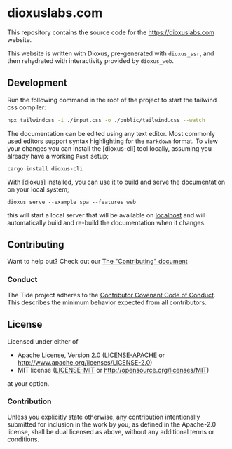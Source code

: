 # dioxuslabs.com

This repository contains the source code for the https://dioxuslabs.com website. 

This website is written with Dioxus, pre-generated with `dioxus_ssr`, and then rehydrated with interactivity provided by `dioxus_web`.

## Development

Run the following command in the root of the project to start the tailwind css compiler:

```bash
npx tailwindcss -i ./input.css -o ./public/tailwind.css --watch
```


The documentation can be edited using any text editor. Most commonly used editors support syntax highlighting for the `markdown` format. To view your changes you can install the [dioxus-cli] tool locally, assuming you already have a working `Rust` setup;
```console
cargo install dioxus-cli
```

With [dioxus] installed, you can use it to build and serve the documentation on your local system;
```console
dioxus serve --example spa --features web
```

this will start a local server that will be available on [localhost](http://localhost:3000) and will automatically build and re-build the documentation when it changes.

## Contributing
Want to help out? Check out our [The "Contributing" document][contributing]

### Conduct

The Tide project adheres to the [Contributor Covenant Code of
Conduct](https://github.com/http-rs/tide/blob/main/.github/CODE_OF_CONDUCT.md).
This describes the minimum behavior expected from all contributors.

## License

Licensed under either of

- Apache License, Version 2.0 ([LICENSE-APACHE](LICENSE-APACHE) or http://www.apache.org/licenses/LICENSE-2.0)
- MIT license ([LICENSE-MIT](LICENSE-MIT) or http://opensource.org/licenses/MIT)

at your option.

### Contribution

Unless you explicitly state otherwise, any contribution intentionally submitted
for inclusion in the work by you, as defined in the Apache-2.0 license, shall be
dual licensed as above, without any additional terms or conditions.

[Dioxus Book]: https://dioxuslabs.com/book
[mdbook]: https://rust-lang.github.io/mdBook/
[contributing]: https://github.com/http-rs/tide/blob/main/.github/CONTRIBUTING.md

